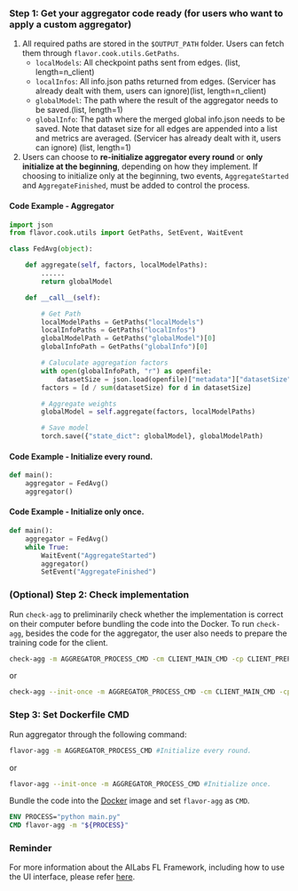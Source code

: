 ### Step 1: Get your aggregator code ready (for users who want to apply a custom aggregator)
 1. All required paths are stored in the `$OUTPUT_PATH` folder. Users can fetch them through `flavor.cook.utils.GetPaths`.
	 - `localModels`: All checkpoint paths sent from edges. (list, length=n_client)
	 - `localInfos`: All info.json paths returned from edges. (Servicer has already dealt with them, users can ignore)(list, length=n_client)
	 - `globalModel`: The path where the result of the aggregator needs to be saved.(list, length=1)
	 - `globalInfo`: The path where the merged global info.json needs to be saved. Note that dataset size for all edges are appended into a list and metrics are averaged. (Servicer has already dealt with it, users can ignore) (list, length=1)
 2. Users can choose to **re-initialize aggregator every round** or **only initialize at the beginning**, depending on how they implement. If choosing to initialize only at the beginning, two events, `AggregateStarted` and `AggregateFinished`, must be added to control the process.

#### Code Example - Aggregator
```python
import json
from flavor.cook.utils import GetPaths, SetEvent, WaitEvent

class FedAvg(object):

    def aggregate(self, factors, localModelPaths):
        ......
        return globalModel

    def __call__(self):

        # Get Path
        localModelPaths = GetPaths("localModels")
        localInfoPaths = GetPaths("localInfos")
        globalModelPath = GetPaths("globalModel")[0]
        globalInfoPath = GetPaths("globalInfo")[0]

        # Caluculate aggregation factors
        with open(globalInfoPath, "r") as openfile:
            datasetSize = json.load(openfile)["metadata"]["datasetSize"]
        factors = [d / sum(datasetSize) for d in datasetSize]

        # Aggregate weights
        globalModel = self.aggregate(factors, localModelPaths)

        # Save model
        torch.save({"state_dict": globalModel}, globalModelPath)
```

#### Code Example - Initialize every round.
```python
def main():
    aggregator = FedAvg()
    aggregator()
```

#### Code Example - Initialize only once.
```python
def main():
    aggregator = FedAvg()
    while True:
        WaitEvent("AggregateStarted")
        aggregator()
        SetEvent("AggregateFinished")
```

### (Optional) Step 2:  Check implementation
Run `check-agg` to preliminarily check whether the implementation is correct on their computer before bundling the code into the Docker. To run `check-agg`, besides the code for the aggregator, the user also needs to prepare the training code for the client.
```bash
check-agg -m AGGREGATOR_PROCESS_CMD -cm CLIENT_MAIN_CMD -cp CLIENT_PREPROCESS_CMD(optional) -e NUM_OF_EPOCH(optional) #Initialize every round.
```
or
```bash
check-agg --init-once -m AGGREGATOR_PROCESS_CMD -cm CLIENT_MAIN_CMD -cp CLIENT_PREPROCESS_CMD(optional) -e NUM_OF_EPOCH(optional) #Initialize once.
```

### Step 3: Set Dockerfile CMD
Run aggregator through the following command:
```bash
flavor-agg -m AGGREGATOR_PROCESS_CMD #Initialize every round.
```
or
```bash
flavor-agg --init-once -m AGGREGATOR_PROCESS_CMD #Initialize once.
```
Bundle the code into the [Docker](Dockerfile) image and set `flavor-agg` as `CMD`.
```dockerfile
ENV PROCESS="python main.py"
CMD flavor-agg -m "${PROCESS}"
```

### Reminder
For more information about the AILabs FL Framework, including how to use the UI interface, please refer [here](https://harmonia.taimedimg.com/flp/documents/fl/2.0/manuals/).
